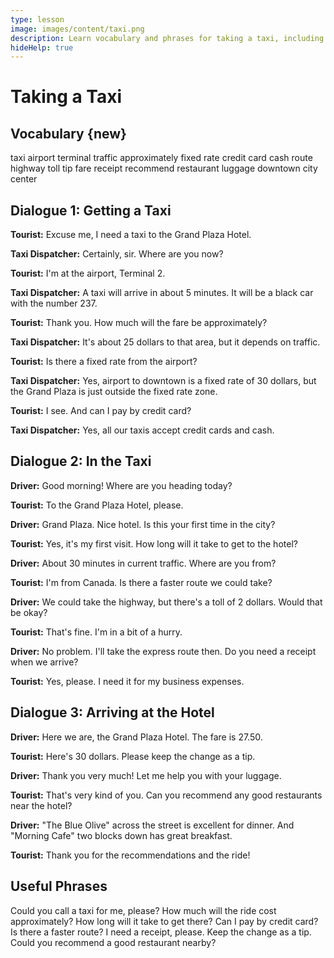 ```yaml
---
type: lesson
image: images/content/taxi.png
description: Learn vocabulary and phrases for taking a taxi, including dialogues with a dispatcher and taxi driver
hideHelp: true
---
```


# Taking a Taxi

## Vocabulary {new}

taxi
airport
terminal
traffic
approximately
fixed rate
credit card
cash
route
highway
toll
tip
fare
receipt
recommend
restaurant
luggage
downtown
city center

## Dialogue 1: Getting a Taxi

**Tourist:**
Excuse me,
I need a taxi to the Grand Plaza Hotel.

**Taxi Dispatcher:**
Certainly, sir.
Where are you now?

**Tourist:**
I'm at the airport, Terminal 2.

**Taxi Dispatcher:**
A taxi will arrive in about 5 minutes.
It will be a black car with the number 237.

**Tourist:**
Thank you.
How much will the fare be approximately?

**Taxi Dispatcher:**
It's about 25 dollars to that area,
but it depends on traffic.

**Tourist:**
Is there a fixed rate from the airport?

**Taxi Dispatcher:**
Yes, airport to downtown is a fixed rate of 30 dollars,
but the Grand Plaza is just outside the fixed rate zone.

**Tourist:**
I see.
And can I pay by credit card?

**Taxi Dispatcher:**
Yes, all our taxis accept credit cards and cash.

## Dialogue 2: In the Taxi

**Driver:**
Good morning!
Where are you heading today?

**Tourist:**
To the Grand Plaza Hotel, please.

**Driver:**
Grand Plaza.
Nice hotel.
Is this your first time in the city?

**Tourist:**
Yes, it's my first visit.
How long will it take to get to the hotel?

**Driver:**
About 30 minutes in current traffic.
Where are you from?

**Tourist:**
I'm from Canada.
Is there a faster route we could take?

**Driver:**
We could take the highway,
but there's a toll of 2 dollars.
Would that be okay?

**Tourist:**
That's fine.
I'm in a bit of a hurry.

**Driver:**
No problem.
I'll take the express route then.
Do you need a receipt when we arrive?

**Tourist:**
Yes, please.
I need it for my business expenses.

## Dialogue 3: Arriving at the Hotel

**Driver:**
Here we are, the Grand Plaza Hotel.
The fare is 27.50.

**Tourist:**
Here's 30 dollars.
Please keep the change as a tip.

**Driver:**
Thank you very much!
Let me help you with your luggage.

**Tourist:**
That's very kind of you.
Can you recommend any good restaurants near the hotel?

**Driver:**
"The Blue Olive" across the street is excellent for dinner.
And "Morning Cafe" two blocks down has great breakfast.

**Tourist:**
Thank you for the recommendations and the ride!

## Useful Phrases

Could you call a taxi for me, please?
How much will the ride cost approximately?
How long will it take to get there?
Can I pay by credit card?
Is there a faster route?
I need a receipt, please.
Keep the change as a tip.
Could you recommend a good restaurant nearby?
